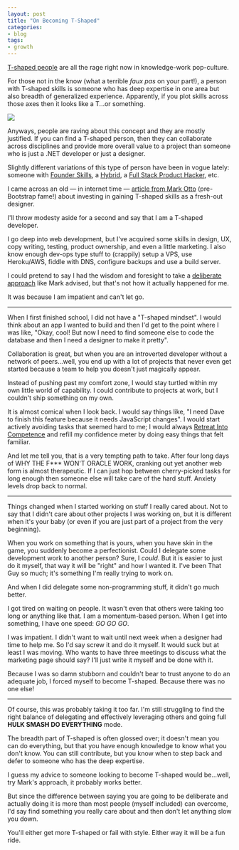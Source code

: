 ```yaml
---
layout: post
title: "On Becoming T-Shaped"
categories:
- blog
tags:
- growth
---
```


[T-shaped people][t] are all the rage right now in knowledge-work pop-culture.

[t]: http://en.wikipedia.org/wiki/T-shaped_skills

For those not in the know (what a terrible *faux pas* on your part!), a person
with T-shaped skills is someone who has deep expertise in one area but also
breadth of generalized experience. Apparently, if you plot skills across those
axes then it looks like a T...or something.

![]({{site.url}}/static/t-shaped-heavy.png)

Anyways, people are raving about this concept and they are mostly justified. If
you can find a T-shaped person, then they can collaborate across disciplines
and provide more overall value to a project than someone who is just a
.NET developer or just a designer.

Slightly different variations of this type of person have been
in vogue lately: someone with [Founder Skills][fs], a [Hybrid][h], a
[Full Stack Product Hacker][ph], etc.

[fs]: http://www.paulgraham.com/founders.html
[h]: http://www.hybridconf.net/
[ph]: http://www.etsy.com/full-stack-product-hacker

I came across an old &mdash; in internet time &mdash; [article from Mark Otto][mdo]
(pre-Bootstrap fame!) about investing in gaining T-shaped skills as a fresh-out
designer.

I'll throw modesty aside for a second and say that I am a T-shaped developer.

I go deep into web development, but I've acquired some skills in design, UX,
copy writing, testing, product ownership, and even a little marketing. I also
know enough dev-ops type stuff to (crappily) setup a VPS, use Heroku/AWS, fiddle
with DNS, configure backups and use a build server.

I could pretend to say I had the wisdom and foresight to take a
[deliberate approach][da] like Mark advised, but that's not how it actually
happened for me.

[da]: http://en.wikipedia.org/wiki/Practice_(learning_method)#Deliberate_practice

It was because I am impatient and can't let go.

---

When I first finished school, I did not have a "T-shaped mindset". I would think
about an app I wanted to build and then I'd get to the point where I was like,
"Okay, cool! But now I need to find someone else to code the database and
then I need a designer to make it pretty".

Collaboration is great, but when you are an introverted developer without a
network of peers...well, you end up with a lot of projects that never even get
started because a team to help you doesn't just magically appear.

Instead of pushing past my comfort zone, I would stay turtled within my own
little world of capability. I could contribute to projects at work, but I
couldn't ship something on my own.

It is almost comical when I look back. I would say things like, "I need Dave to
finish this feature because it needs JavaScript changes". I would start
actively avoiding tasks that seemed hard to me; I would always
[Retreat Into Competence][ric] and refill my confidence meter by doing easy
things that felt familiar.

[ric]: http://chimera.labs.oreilly.com/books/1234000001813/ch02.html#retreat_into_competence

And let me tell you, that is a very tempting path to take. After four long
days of WHY THE F*** WON'T ORACLE WORK, cranking out yet another web form is
almost therapeutic. If I can just hop between cherry-picked tasks for long
enough then someone else will take care of the hard stuff. Anxiety levels drop
back to normal.

---

Things changed when I started working on stuff I really cared about. Not to say
that I didn't care about other projects I was working on, but it is different
when it's your baby (or even if you are just part of a project from the
very beginning).

When you work on something that is yours, when you have skin in the game, you
suddenly become a perfectionist. Could I delegate some development work to
another person? Sure, I *could*. But it is easier to just do it myself, that
way it will be "right" and how I wanted it. I've been That Guy so much; it's
something I'm really trying to work on.

And when I did delegate some non-programming stuff, it didn't go much better.

I got tired on waiting on people. It wasn't even that others were taking too
long or anything like that. I am a momentum-based person. When I get into
something, I have one speed: *GO GO GO*.

I was impatient. I didn't want to wait until next week when a designer
had time to help me. So I'd say screw it and do it myself. It would suck but
at least I was moving. Who wants to have three meetings to discuss what the
marketing page should say? I'll just write it myself and be done with it.

Because I was so damn stubborn and couldn't bear to trust anyone to do an
adequate job, I forced myself to become T-shaped. Because there was no one else!

---

Of course, this was probably taking it too far. I'm still struggling to find the
right balance of delegating and effectively leveraging others and going full
**HULK SMASH DO EVERYTHING** mode.

The breadth part of T-shaped is often glossed over; it doesn't mean you can do
everything, but that you have enough knowledge to know what you don't know. You
can still contribute, but you know when to step back and defer to someone who
has the deep expertise.

I guess my advice to someone looking to become T-shaped would be...well, try
Mark's approach, it probably works better.

But since the difference between saying you are going to be deliberate and
actually doing it is more than most people (myself included) can overcome, I'd
say find something you really care about and then don't let anything slow you
down.

You'll either get more T-shaped or fail with style. Either way it will be a fun
ride.

[mdo]: http://markdotto.com/2011/04/15/fatten-up-those-ts/
